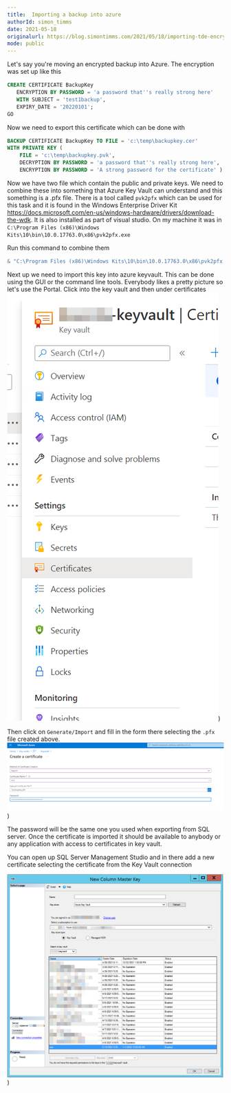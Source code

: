 ```yaml
---
title:  Importing a backup into azure 
authorId: simon_timms
date: 2021-05-18
originalurl: https://blog.simontimms.com/2021/05/18/importing-tde-encrypted-backup
mode: public
---
```




Let's say you're moving an encrypted backup into Azure. The encryption was set up like this 

```SQL
CREATE CERTIFICATE BackupKey   
   ENCRYPTION BY PASSWORD = 'a password that''s really strong here'  
   WITH SUBJECT = 'test1backup',   
   EXPIRY_DATE = '20220101';  
GO  
```

Now we need to export this certificate which can be done with 

```sql
BACKUP CERTIFICATE BackupKey TO FILE = 'c:\temp\backupkey.cer'
WITH PRIVATE KEY (
	FILE = 'c:\temp\backupkey.pvk',
	DECRYPTION BY PASSWORD = 'a password that''s really strong here',
	ENCRYPTION BY PASSWORD = 'A strong password for the certificate' )
```

Now we have two file which contain the public and private keys. We need to combine these into something that Azure Key Vault can understand and this something is a .pfx file. There is a tool called `pvk2pfx` which can be used for this task and it is found in the Windows Enterprise Driver Kit https://docs.microsoft.com/en-us/windows-hardware/drivers/download-the-wdk. It is also installed as part of visual studio. On my machine it was in `C:\Program Files (x86)\Windows Kits\10\bin\10.0.17763.0\x86\pvk2pfx.exe`

Run this command to combine them

```powershell
& "C:\Program Files (x86)\Windows Kits\10\bin\10.0.17763.0\x86\pvk2pfx.exe" -pvk C:\temp\backupkey.pvk -pi 'A strong password for the certificate' -spc C:\temp\backupkey.cer -pfx c:\temp\backupkey.pfx
```

Next up we need to import this key into azure keyvault. This can be done using the GUI or the command line tools. Everybody likes a pretty picture so let's use the Portal. Click into the key vault and then under certificates
![](/images/2021-05-18-importing-tde-encrypted-backup.md/2021-05-18-14-00-09.png))

Then click on `Generate/Import` and fill in the form there selecting the `.pfx` file created above.
![](/images/2021-05-18-importing-tde-encrypted-backup.md/2021-05-18-12-55-32.png))

The password will be the same one you used when exporting from SQL server. Once the certificate is imported it should be available to anybody or any application with access to certificates in key vault.

You can open up SQL Server Management Studio and in there add a new certificate selecting the certificate from the Key Vault connection

![](/images/2021-05-18-importing-tde-encrypted-backup.md/2021-05-18-13-58-27.png))